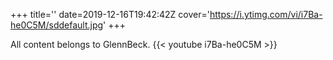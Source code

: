 +++
title=''
date=2019-12-16T19:42:42Z
cover='https://i.ytimg.com/vi/i7Ba-he0C5M/sddefault.jpg'
+++

All content belongs to GlennBeck.
{{< youtube i7Ba-he0C5M >}}
